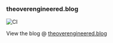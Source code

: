 ### theoverengineered.blog

![CI](https://github.com/anuragashok/theoverengineered.blog/workflows/CI/badge.svg)

View the blog @ [theoverengineered.blog](https://theoverengineered.blog)
